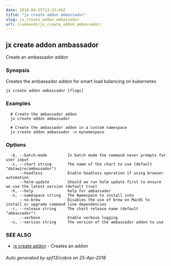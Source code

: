 ```yaml
---
date: 2018-04-25T13:23:44Z
title: "jx create addon ambassador"
slug: jx_create_addon_ambassador
url: /commands/jx_create_addon_ambassador/
---
```

## jx create addon ambassador

Create an ambassador addon

### Synopsis

Creates the ambassador addon for smart load balancing on kubernetes

```
jx create addon ambassador [flags]
```

### Examples

```
  # Create the ambassador addon
  jx create addon ambassador
  
  # Create the ambassador addon in a custom namespace
  jx create addon ambassador -n mynamespace
```

### Options

```
  -b, --batch-mode         In batch mode the command never prompts for user input
  -c, --chart string       The name of the chart to use (default "datawire/ambassador")
      --headless           Enable headless operation if using browser automation
      --helm-update        Should we run helm update first to ensure we use the latest version (default true)
  -h, --help               help for ambassador
  -n, --namespace string   The Namespace to install into
      --no-brew            Disables the use of brew on MacOS to install or upgrade command line dependencies
  -r, --release string     The chart release name (default "ambassador")
      --verbose            Enable verbose logging
  -v, --version string     The version of the ambassador addon to use
```

### SEE ALSO

* [jx create addon](/commands/jx_create_addon/)	 - Creates an addon

###### Auto generated by spf13/cobra on 25-Apr-2018
